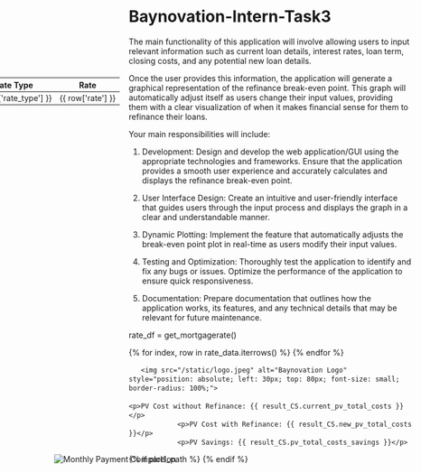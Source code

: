 # Baynovation-Intern-Task3

The main functionality of this application will involve allowing users to input relevant information such as current loan details, interest rates, loan term, closing costs, and any potential new loan details.

Once the user provides this information, the application will generate a graphical representation of the refinance break-even point. This graph will automatically adjust itself as users change their input values, providing them with a clear visualization of when it makes financial sense for them to refinance their loans.

Your main responsibilities will include:

1. Development: Design and develop the web application/GUI using the appropriate technologies and frameworks. Ensure that the application provides a smooth user experience and accurately calculates and displays the refinance break-even point.

2. User Interface Design: Create an intuitive and user-friendly interface that guides users through the input process and displays the graph in a clear and understandable manner.

3. Dynamic Plotting: Implement the feature that automatically adjusts the break-even point plot in real-time as users modify their input values.

4. Testing and Optimization: Thoroughly test the application to identify and fix any bugs or issues. Optimize the performance of the application to ensure quick responsiveness.

5. Documentation: Prepare documentation that outlines how the application works, its features, and any technical details that may be relevant for future maintenance.

rate_df = get_mortgagerate() 

<table style="position: absolute; right: 50px; top: 200px;">
        <thead>
            <tr>
                <th>Rate Type</th>
                <th>Rate</th>
            </tr>
        </thead>
        <tbody>
            {% for index, row in rate_data.iterrows() %}
            <tr>
                <td>{{ row['rate_type'] }}</td>
                <td>{{ row['rate'] }}</td>
            </tr>
            {% endfor %}
        </tbody>
    </table>

       <img src="/static/logo.jpeg" alt="Baynovation Logo" 
    style="position: absolute; left: 30px; top: 80px; font-size: small; border-radius: 100%;">

    <p>PV Cost without Refinance: {{ result_CS.current_pv_total_costs }}</p>
                <p>PV Cost with Refinance: {{ result_CS.new_pv_total_costs }}</p>
                <p>PV Savings: {{ result_CS.pv_total_costs_savings }}</p>

 {% if plot1_path %}
                <img src="{{ url_for('static', filename=plot1_path.split('/')[-1]) }}" alt="Monthly Payment Comparison" style="width: 70%; height: 70%; position: absolute; right: 20%">
            {% endif %}
